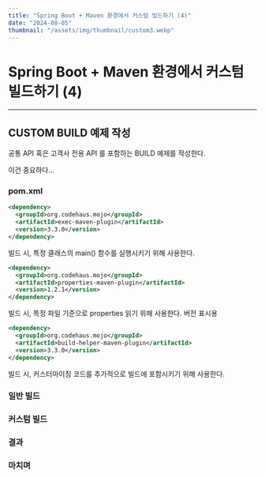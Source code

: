 ```yaml
---
title: "Spring Boot + Maven 환경에서 커스텀 빌드하기 (4)"
date: "2024-08-05"
thumbnail: "/assets/img/thumbnail/custom3.webp"
---
```


# Spring Boot + Maven 환경에서 커스텀 빌드하기 (4)
---

## CUSTOM BUILD 예제 작성
공통 API 혹은 고객사 전용 API 를 포함하는 BUILD 예제를 작성한다.

이건 중요하다...

### pom.xml
```xml
<dependency>
  <groupId>org.codehaus.mojo</groupId>
  <artifactId>exec-maven-plugin</artifactId>
  <version>3.3.0</version>
</dependency>
```
빌드 시, 특정 클래스의 main() 함수를 실행시키기 위해 사용한다.
```xml
<dependency>
  <groupId>org.codehaus.mojo</groupId>
  <artifactId>properties-maven-plugin</artifactId>
  <version>1.2.1</version>
</dependency>
```
빌드 시, 특정 파일 기준으로 properties 읽기 위해 사용한다. 버전 표시용
```xml
<dependency>
  <groupId>org.codehaus.mojo</groupId>
  <artifactId>build-helper-maven-plugin</artifactId>
  <version>3.3.0</version>
</dependency>
```
빌드 시, 커스터마이징 코드를 추가적으로 빌드에 포함시키기 위해 사용한다.

### 일반 빌드

### 커스텀 빌드

### 결과

### 마치며